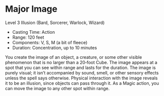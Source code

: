 # Major Image
Level 3 Illusion (Bard, Sorcerer, Warlock, Wizard)

- Casting Time: Action
- Range: 120 feet
- Components: V, S, M (a bit of fleece)
- Duration: Concentration, up to 10 minutes

You create the image of an object, a creature, or some other visible phenomenon that is no larger than a 20‑foot Cube. The image appears at a spot that you can see within range and lasts for the duration. The image is purely visual; it isn’t accompanied by sound, smell, or other sensory effects unless the spell says otherwise. Physical interaction with the image reveals it to be an illusion, since objects can pass through it. As a Magic action, you can move the image to any other spot within range.
